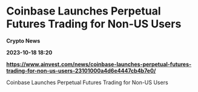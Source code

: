 # Coinbase Launches Perpetual Futures Trading for Non-US Users
**Crypto News**

**2023-10-18 18:20**

**https://www.ainvest.com/news/coinbase-launches-perpetual-futures-trading-for-non-us-users-23101000a4d6e4447cb4b7e0/**

Coinbase Launches Perpetual Futures Trading for Non-US Users